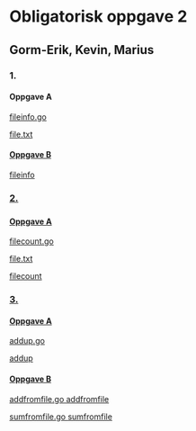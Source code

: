 <h1>      Obligatorisk oppgave 2 </h1>
<h2>      Gorm-Erik, Kevin, Marius </h2>

<h3> 1. </h3>
<h4> Oppgave A </h4>


<a href="https://github.com/gormaar/Feil-Bruker/blob/master/Oblig2/Oppgave1/fileinfo.go"> fileinfo.go
  
<a href="https://github.com/gormaar/Feil-Bruker/blob/master/Oblig2/Oppgave1/file.txt"> file.txt
  

<h4>     Oppgave B </h4>
<a href="https://github.com/gormaar/Feil-Bruker/blob/master/Oblig2/Oppgave1/fileinfo"> fileinfo

<h3> 2.<h3>

<h4> Oppgave A </h4>
<a href="https://github.com/gormaar/Feil-Bruker/blob/master/Oblig2/Oppgave2/filecount.go"> filecount.go
  
<a href="https://github.com/gormaar/Feil-Bruker/blob/master/Oblig2/Oppgave2/file.txt"> file.txt



<a href="https://github.com/gormaar/Feil-Bruker/blob/master/Oblig2/Oppgave2/filecount"> filecount


<h3> 3. </h3>
  
<h4> Oppgave A </h4>

<a href="https://github.com/gormaar/Feil-Bruker/blob/master/Oblig2/Oppgave3/addup.go"> addup.go


<a href="https://github.com/gormaar/Feil-Bruker/blob/master/Oblig2/Oppgave3/addup"> addup

<h4> Oppgave B </h4>

<a href="https://github.com/gormaar/Feil-Bruker/blob/master/Oblig2/Oppgave3/addfromfile.go"> addfromfile.go
<a href="https://github.com/gormaar/Feil-Bruker/blob/master/Oblig2/Oppgave3/addfromfile"> addfromfile

<a href="https://github.com/gormaar/Feil-Bruker/blob/master/Oblig2/Oppgave3/sumfromfile.go"> sumfromfile.go
<a href="https://github.com/gormaar/Feil-Bruker/blob/master/Oblig2/Oppgave3/sumfromfile"> sumfromfile
